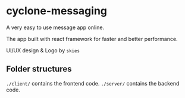 # cyclone-messaging
A very easy to use message app online.


The app built with react framework for faster and better performance.

UI/UX design & Logo by `skies`

## Folder structures
`./client/` contains the frontend code.
`./server/` contains the backend code.
